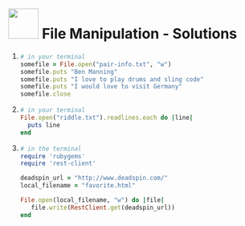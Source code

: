 # <img src="https://cloud.githubusercontent.com/assets/7833470/10899314/63829980-8188-11e5-8cdd-4ded5bcb6e36.png" height="60"> File Manipulation - Solutions

1.
	```rb
	# in your terminal
	somefile = File.open("pair-info.txt", "w")
	somefile.puts "Ben Manning"
	somefile.puts "I love to play drums and sling code"
	somefile.puts "I would love to visit Germany"
	somefile.close
	```

2.
	```rb
	# in your terminal
	File.open("riddle.txt").readlines.each do |line|
	  puts line
	end
	```

3.
	```rb
	# in the terminal
	require 'rubygems'
	require 'rest-client'

	deadspin_url = "http://www.deadspin.com/"
	local_filename = "favorite.html"

	File.open(local_filename, "w") do |file|
	   file.write(RestClient.get(deadspin_url))
	end
	```